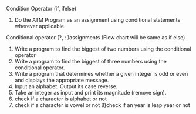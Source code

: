 Condition Operator (if, ifelse) 
1) Do the ATM Program as an assignment using conditional statements wherever applicable.

Conditional operator  (?, : )assignments (Flow chart will be same as if else)
1) Write a program to find the biggest of two numbers using the conditional operator
2) Write a program to find the biggest of three numbers using the conditional operator.
3) Write a program that determines whether a given integer is odd or even and displays the appropriate message.
4) Input an alphabet. Output its case reverse.
5) Take an integer as input and print its magnitude (remove sign).
6) check if a character is alphabet or not
7) check if a character is vowel or not
8)check if an year is leap year or not

